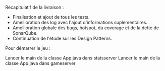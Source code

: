 Récapitulatif de la livraison :

- Finalisation et ajout de tous les tests.
- Amellioration des log avec l'ajout d'informations suplementaires.
- Amellioration globale des bugs, hotspot, du coverage et de la dette de SonarQube.
- Continuation de l'étude sur les Design Patterns.

Pour démarrer le jeu :

Lancer le main de la classe App.java dans statsserver
Lancer le main de la classe App.java dans gameserver
